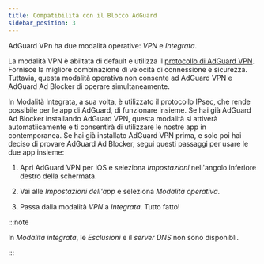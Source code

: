 ```yaml
---
title: Compatibilità con il Blocco AdGuard
sidebar_position: 3
---
```


AdGuard VPn ha due modalità operative: *VPN* e *Integrata*.

La modalità VPN è abiltata di default e utilizza il [protocollo di AdGuard VPN](/general/adguard-vpn-protocol). Fornisce la migliore combinazione di velocità di connessione e sicurezza. Tuttavia, questa modalità operativa non consente ad AdGuard VPN e AdGuard Ad Blocker di operare simultaneamente.

In Modalità Integrata, a sua volta, è utilizzato il protocollo IPsec, che rende possibile per le app di AdGuard, di funzionare insieme. Se hai già AdGuard Ad Blocker installando AdGuard VPN, questa modalità si attiverà automatiicamente e ti consentirà di utilizzare le nostre app in contemporanea. Se hai già installato AdGuard VPN prima, e solo poi hai deciso di provare AdGuard Ad Blocker, segui questi passaggi per usare le due app insieme:

1. Apri AdGuard VPN per iOS e seleziona *Impostazioni* nell'angolo inferiore destro della schermata.

2. Vai alle *Impostazioni dell'app* e seleziona *Modalità operativa*.

3. Passa dalla modalità *VPN* a *Integrata*. Tutto fatto!

:::note

In *Modalità integrata*, le *Esclusioni* e il *server DNS* non sono disponibli.

:::
